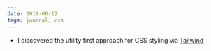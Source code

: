 ```yaml
---
date: 2019-06-12
tags: journal, css
---
```


- I discovered the utility first approach for CSS styling via [Tailwind](https://tailwindcss.com/)